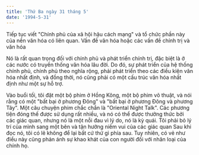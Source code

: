 ```yaml
---
title: 'Thứ Ba ngày 31 tháng 5'
date: '1994-5-31'
---
```


Tiếp tục viết "Chính phủ của xã hội hậu cách mạng" và tổ chức phần này của nền văn hóa có liên quan. Vấn đề văn hóa hoặc các vấn đề chính trị và văn hóa

Nó là rất quan trọng đối với chính phủ và phát triển chính trị, đặc biệt là ở các nước có truyền thống văn hóa lâu đời. Do đó, sự phát triển của hệ thống chính phủ, chính phủ theo nghĩa rộng, phải phát triển theo các điều kiện văn hóa nhất định, và đồng thời, nó cũng phải có một cấu trúc văn hóa nhất định như một sự hỗ trợ.

Vào buổi tối, tôi đặt một bộ phim ở Hồng Kông, một bộ phim võ thuật, và nói rằng có một "bất bại ở phương Đông" và "bất bại ở phương Đông và phương Tây". Một câu chuyện phim chắc chắn là "Oriental Night Talk". Các phương tiện đóng thế được sử dụng rất nhiều, và nó có thể được thưởng thức bởi các giác quan, nhưng nó là một nỗi đau vì lý do, nó là kỳ quái. Tôi phải bỏ lý trí của mình sang một bên và tận hưởng niềm vui của các giác quan Sau khi đọc nó, tôi có lẽ không để lại bất cứ thứ gì phía sau. Tuy nhiên, có vẻ như điều này cũng phản ánh sự khao khát của con người đối với nhân loại của chính họ.
